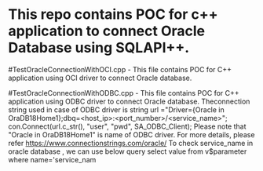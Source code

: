 # This repo contains POC for c++ application to connect Oracle Database using SQLAPI++.

#TestOracleConnectionWithOCI.cpp  - This file contains POC for C++ application using OCI driver to connect Oracle database.

#TestOracleConnectionWithODBC.cpp - This file contains POC for C++ application using ODBC driver to connect Oracle database.
  Theconnection string used in case of ODBC driver is 
    string url ="Driver={Oracle in OraDB18Home1};dbq=<host_ip>:<port_number>/<service_name>"; 
    con.Connect(url.c_str(), "user", "pwd", SA_ODBC_Client);
  Please note that "Oracle in OraDB18Home1" is name of ODBC driver. For more details, please refer https://www.connectionstrings.com/oracle/
  To check service_name in oracle database , we can use below query
    select value from v$parameter where name='service_nam
